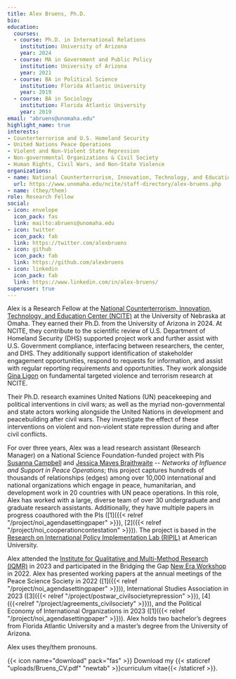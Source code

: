 ```yaml
---
title: Alex Bruens, Ph.D.
bio: 
education:
  courses:
  - course: Ph.D. in International Relations
    institution: University of Arizona
    year: 2024
  - course: MA in Government and Public Policy
    institution: University of Arizona
    year: 2021
  - course: BA in Political Science
    institution: Florida Atlantic University
    year: 2019
  - course: BA in Sociology
    institution: Florida Atlantic University
    year: 2019
email: "abruens@unomaha.edu"
highlight_name: true
interests:
- Counterterrorism and U.S. Homeland Security
- United Nations Peace Operations
- Violent and Non-Violent State Repression
- Non-governmental Organizations & Civil Society
- Human Rights, Civil Wars, and Non-State Violence
organizations:
- name: National Counterterrorism, Innovation, Technology, and Education Center at the University of Nebraska, Omaha
  url: https://www.unomaha.edu/ncite/staff-directory/alex-bruens.php
- name: (they/them)
role: Research Fellow
social:
- icon: envelope
  icon_pack: fas
  link: mailto:abruens@unomaha.edu
- icon: twitter
  icon_pack: fab
  link: https://twitter.com/alexbruens
- icon: github
  icon_pack: fab
  link: https://github.com/alexbruens
- icon: linkedin
  icon_pack: fab
  link: https://www.linkedin.com/in/alex-bruens/
superuser: true
---
```


Alex is a Research Fellow at the [National Counterterrorism, Innovation, Technology, and Education Center (NCITE)](https://www.unomaha.edu/ncite/index.php) at the University of Nebraska at Omaha. They earned their Ph.D. from the University of Arizona in 2024. At NCITE, they contribute to the scientific review of U.S. Department of Homeland Security (DHS) supported project work and further assist with U.S. Government compliance, interfacing between researchers, the center, and DHS. They additionally support identification of stakeholder engagement opportunities, respond to requests for information, and assist with regular reporting requirements and opportunities. They work alongside [Gina Ligon](https://www.unomaha.edu/ncite/staff-directory/gina-ligon-ncite.php) on fundamental targeted violence and terrorism research at NCITE.

Their Ph.D. research examines United Nations (UN) peacekeeping and political interventions in civil wars; as well as the myriad non-governmental and state actors working alongside the United Nations in development and peacebuilding after civil wars. They investigate the effect of these interventions on violent and non-violent state repression during and after civil conflicts.

For over three years, Alex was a lead research assistant (Research Manager) on a National Science Foundation-funded project with PIs [Susanna Campbell](https://www.susannacampbell.com) and [Jessica Maves Braithwaite](https://www.jessicamaves.com) -- _Networks of Influence and Support in Peace Operations_; this project captures hundreds of thousands of relationships (edges) among over 10,000 international and national organizations which engage in peace, humanitarian, and development work in 20 countries with UN peace operations. In this role, Alex has worked with a large, diverse team of over 30 undergraduate and graduate research assistants. Additionally, they have multiple papers in progress coauthored with the PIs ([1]({{< relref "/project/noi_agendasettingpaper" >}}), [2]({{< relref "/project/noi_cooperationcontestation" >}})). The project is based in the [Research on International Policy Implementation Lab (RIPIL)](https://bridgingthegapproject.org/ripil/) at American University.

Alex attended the [Institute for Qualitative and Multi-Method Research (IQMR)](https://www.maxwell.syr.edu/research/center-for-qualitative-and-multi-method-inquiry/institute-for-qualitative-multi-method-research) in 2023 and participated in the Bridging the Gap [New Era Workshop](https://bridgingthegapproject.org/programs/new-era/) in 2022. Alex has presented working papers at the annual meetings of the Peace Science Society in 2022 ([1]({{< relref "/project/noi_agendasettingpaper" >}})), International Studies Association in 2023 ([3]({{< relref "/project/postwar_civilsocietyrepression" >}}), [4]({{<relref "/project/agreements_civilsociety" >}})), and the Political Economy of International Organizations in 2023 ([1]({{< relref "/project/noi_agendasettingpaper" >}})). Alex holds two bachelor’s degrees from Florida Atlantic University and a master’s degree from the University of Arizona.

Alex uses they/them pronouns.

{{< icon name="download" pack="fas" >}} Download my {{< staticref "uploads/Bruens_CV.pdf" "newtab" >}}curriculum vitae{{< /staticref >}}.
